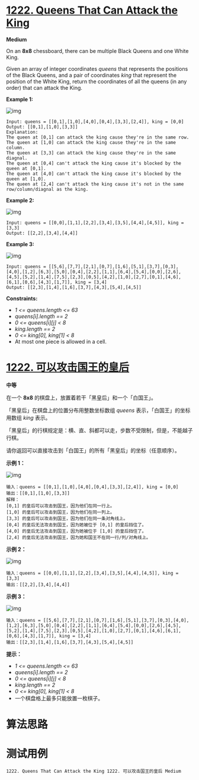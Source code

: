 # [1222. Queens That Can Attack the King][enTitle]

**Medium**

On an **8x8**  chessboard, there can be multiple Black Queens and one White King.

Given an array of integer coordinates  *queens*  that represents the positions of the Black Queens, and a pair of coordinates  *king*  that represent the position of the White King, return the coordinates of all the queens (in any order) that can attack the King.



**Example 1:** 

![img](https://assets.leetcode.com/uploads/2019/10/01/untitled-diagram.jpg)

```
Input: queens = [[0,1],[1,0],[4,0],[0,4],[3,3],[2,4]], king = [0,0]
Output: [[0,1],[1,0],[3,3]]
Explanation:  
The queen at [0,1] can attack the king cause they're in the same row. 
The queen at [1,0] can attack the king cause they're in the same column. 
The queen at [3,3] can attack the king cause they're in the same diagnal. 
The queen at [0,4] can't attack the king cause it's blocked by the queen at [0,1]. 
The queen at [4,0] can't attack the king cause it's blocked by the queen at [1,0]. 
The queen at [2,4] can't attack the king cause it's not in the same row/column/diagnal as the king.

```

**Example 2:** 

![img](https://assets.leetcode.com/uploads/2019/10/01/untitled-diagram-1.jpg)

```
Input: queens = [[0,0],[1,1],[2,2],[3,4],[3,5],[4,4],[4,5]], king = [3,3]
Output: [[2,2],[3,4],[4,4]]

```

**Example 3:** 

![img](https://assets.leetcode.com/uploads/2019/10/01/untitled-diagram-2.jpg)

```
Input: queens = [[5,6],[7,7],[2,1],[0,7],[1,6],[5,1],[3,7],[0,3],[4,0],[1,2],[6,3],[5,0],[0,4],[2,2],[1,1],[6,4],[5,4],[0,0],[2,6],[4,5],[5,2],[1,4],[7,5],[2,3],[0,5],[4,2],[1,0],[2,7],[0,1],[4,6],[6,1],[0,6],[4,3],[1,7]], king = [3,4]
Output: [[2,3],[1,4],[1,6],[3,7],[4,3],[5,4],[4,5]]

```



**Constraints:** 

-  *1 <= queens.length <= 63*  
-  *queens[i].length == 2*  
-  *0 <= queens[i][j] < 8*  
-  *king.length == 2*  
-  *0 <= king[0], king[1] < 8*  
- At most one piece is allowed in a cell.


# [1222. 可以攻击国王的皇后][cnTitle]

**中等**

在一个 **8x8**  的棋盘上，放置着若干「黑皇后」和一个「白国王」。

「黑皇后」在棋盘上的位置分布用整数坐标数组  *queens*  表示，「白国王」的坐标用数组  *king*  表示。

「黑皇后」的行棋规定是：横、直、斜都可以走，步数不受限制，但是，不能越子行棋。

请你返回可以直接攻击到「白国王」的所有「黑皇后」的坐标（任意顺序）。



**示例 1：** 

![img](https://assets.leetcode-cn.com/aliyun-lc-upload/uploads/2019/10/13/untitled-diagram.jpg)

```
输入：queens = [[0,1],[1,0],[4,0],[0,4],[3,3],[2,4]], king = [0,0]
输出：[[0,1],[1,0],[3,3]]
解释： 
[0,1] 的皇后可以攻击到国王，因为他们在同一行上。 
[1,0] 的皇后可以攻击到国王，因为他们在同一列上。 
[3,3] 的皇后可以攻击到国王，因为他们在同一条对角线上。 
[0,4] 的皇后无法攻击到国王，因为她被位于 [0,1] 的皇后挡住了。 
[4,0] 的皇后无法攻击到国王，因为她被位于 [1,0] 的皇后挡住了。 
[2,4] 的皇后无法攻击到国王，因为她和国王不在同一行/列/对角线上。

```

**示例 2：** 

![img](https://assets.leetcode-cn.com/aliyun-lc-upload/uploads/2019/10/13/untitled-diagram-1.jpg)

```
输入：queens = [[0,0],[1,1],[2,2],[3,4],[3,5],[4,4],[4,5]], king = [3,3]
输出：[[2,2],[3,4],[4,4]]

```

**示例 3：** 

![img](https://assets.leetcode-cn.com/aliyun-lc-upload/uploads/2019/10/13/untitled-diagram-2.jpg)

```
输入：queens = [[5,6],[7,7],[2,1],[0,7],[1,6],[5,1],[3,7],[0,3],[4,0],[1,2],[6,3],[5,0],[0,4],[2,2],[1,1],[6,4],[5,4],[0,0],[2,6],[4,5],[5,2],[1,4],[7,5],[2,3],[0,5],[4,2],[1,0],[2,7],[0,1],[4,6],[6,1],[0,6],[4,3],[1,7]], king = [3,4]
输出：[[2,3],[1,4],[1,6],[3,7],[4,3],[5,4],[4,5]]

```



**提示：** 

-  *1 <= queens.length <= 63*  
-  *queens[i].length == 2*  
-  *0 <= queens[i][j] < 8*  
-  *king.length == 2*  
-  *0 <= king[0], king[1] < 8*  
- 一个棋盘格上最多只能放置一枚棋子。




# 算法思路

# 测试用例
```
1222. Queens That Can Attack the King 1222. 可以攻击国王的皇后 Medium
```

[enTitle]: https://leetcode.com/problems/queens-that-can-attack-the-king/
[cnTitle]: https://leetcode-cn.com/problems/queens-that-can-attack-the-king/
